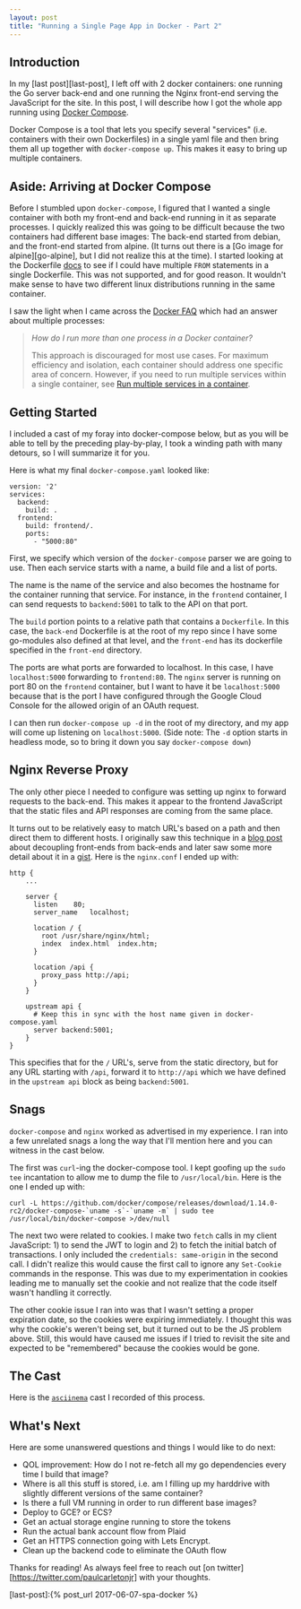 ```yaml
---
layout: post
title: "Running a Single Page App in Docker - Part 2"
---
```


## Introduction

In my [last post][last-post], I left off with 2 docker containers: one running the Go server back-end and one running the Nginx front-end serving the JavaScript for the site.  In this post, I will describe how I got the whole app running using [Docker Compose][docker-compose].

Docker Compose is a tool that lets you specify several "services" (i.e. containers with their own Dockerfiles) in a single yaml file and then bring them all up together with `docker-compose up`.  This makes it easy to bring up multiple containers.


## Aside: Arriving at Docker Compose

Before I stumbled upon `docker-compose`, I figured that I wanted a single container with both my front-end and back-end running in it as separate processes.  I quickly realized this was going to be difficult because the two containers had different base images: The back-end started from debian, and the front-end started from alpine.  (It turns out there is a [Go image for alpine][go-alpine], but I did not realize this at the time).  I started looking at the Dockerfile [docs][dockerfile-docs] to see if I could have multiple `FROM` statements in a single Dockerfile.  This was not supported, and for good reason.  It wouldn't make sense to have two different linux distributions running in the same container.

I saw the light when I came across the [Docker FAQ][docker-faq] which had an answer about multiple processes:
>*How do I run more than one process in a Docker container?*
>
> This approach is discouraged for most use cases. For maximum efficiency and isolation, each container should address one specific area of concern. However, if you need to run multiple services within a single container, see [Run multiple services in a container][docker-multi].

## Getting Started

I included a cast of my foray into docker-compose below, but as you will be able to tell by the preceding play-by-play, I took a winding path with many detours, so I will summarize it for you.

Here is what my final `docker-compose.yaml` looked like:

```
version: '2'
services:
  backend:
    build: .
  frontend:
    build: frontend/.
    ports:
      - "5000:80"
```

First, we specify which version of the `docker-compose` parser we are going to use.  Then each service starts with a name, a build file and a list of ports.

The name is the name of the service and also becomes the hostname for the container running that service.  For instance, in the `frontend` container, I can send requests to `backend:5001` to talk to the API on that port.  

The `build` portion points to a relative path that contains a `Dockerfile`. In this case, the `back-end` Dockerfile is at the root of my repo since I have some go-modules also defined at that level, and the `front-end` has its dockerfile specified in the `front-end` directory.

The ports are what ports are forwarded to localhost.  In this case, I have `localhost:5000` forwarding to `frontend:80`.  The `nginx` server is running on port 80 on the `frontend` container, but I want to have it be `localhost:5000` because that is the port I have configured through the Google Cloud Console for the allowed origin of an OAuth request.

I can then run `docker-compose up -d` in the root of my directory, and my app will come up listening on `localhost:5000`.  (Side note: The `-d` option starts in headless mode, so to bring it down you say `docker-compose down`)

## Nginx Reverse Proxy

The only other piece I needed to configure was setting up nginx to forward requests to the back-end.  This makes it appear to the frontend JavaScript that the static files and API responses are coming from the same place.

It turns out to be relatively easy to match URL's based on a path and then direct them to different hosts. I originally saw this technique in a [blog post][decouple] about decoupling front-ends from back-ends and later saw some more detail about it in a [gist][nginx-proxy]. Here is the `nginx.conf` I ended up with:

```
http {
    ...

    server {
      listen    80;
      server_name   localhost;

      location / {
        root /usr/share/nginx/html;
        index  index.html  index.htm;
      }

      location /api {
        proxy_pass http://api;
      }
    }

    upstream api {
      # Keep this in sync with the host name given in docker-compose.yaml
      server backend:5001;
    }
}
```

This specifies that for the `/` URL's, serve from the static directory, but for any URL starting with `/api`, forward it to `http://api` which we have defined in the `upstream api` block as being `backend:5001`.

## Snags

`docker-compose` and `nginx` worked as advertised in my experience.  I ran into a few unrelated snags a long the way that I'll mention here and you can witness in the cast below.

The first was `curl`-ing the docker-compose tool.  I kept goofing up the `sudo tee` incantation to allow me to dump the file to `/usr/local/bin`.  Here is the one I ended up with:
```
curl -L https://github.com/docker/compose/releases/download/1.14.0-rc2/docker-compose-`uname -s`-`uname -m` | sudo tee /usr/local/bin/docker-compose >/dev/null
```

The next two were related to cookies.  I make two `fetch` calls in my client JavaScript: 1) to send the JWT to login and 2) to fetch the initial batch of transactions.  I only included the `credentials: same-origin` in the second call.  I didn't realize this would cause the first call to ignore any `Set-Cookie` commands in the response.  This was due to my experimentation in cookies leading me to manually set the cookie and not realize that the code itself wasn't handling it correctly.

The other cookie issue I ran into was that I wasn't setting a proper expiration date, so the cookies were expiring immediately.  I thought this was why the cookie's weren't being set, but it turned out to be the JS problem above.  Still, this would have caused me issues if I tried to revisit the site and expected to be "remembered" because the cookies would be gone.

## The Cast

Here is the [`asciinema`](https://asciinema.org) cast I recorded of this process.

<script type="text/javascript" src="https://asciinema.org/a/124559.js" id="asciicast-124559" async></script>


## What's Next

Here are some unanswered questions and things I would like to do next:

  - QOL improvement: How do I not re-fetch all my go dependencies every time I build that image?
  - Where is all this stuff is stored, i.e. am I filling up my harddrive with slightly different versions of the same container?
  - Is there a full VM running in order to run different base images?
  - Deploy to GCE? or ECS?
  - Get an actual storage engine running to store the tokens
  - Run the actual bank account flow from Plaid
  - Get an HTTPS connection going with Lets Encrypt.
  - Clean up the backend code to eliminate the OAuth flow

Thanks for reading! As always feel free to reach out [on twitter][https://twitter.com/paulcarletonjr] with your thoughts.

[last-post]:{% post_url 2017-06-07-spa-docker %}

[nginx-proxy]:https://gist.github.com/soheilhy/8b94347ff8336d971ad0
[decouple]:https://www.linkedin.com/pulse/decouple-your-single-page-app-from-backend-nginx-tom-bray
[nginx-docker]:https://github.com/nginxinc/docker-nginx/blob/master/mainline/alpine/Dockerfile
[dockerfile-docs]:https://docs.docker.com/engine/reference/builder/#format
[docker-multi]:https://docs.docker.com/engine/admin/multi-service_container/
[docker-faq]:https://docs.docker.com/engine/faq/#how-do-i-run-more-than-one-process-in-a-docker-container
[docker-compose]:https://docs.docker.com/compose/
